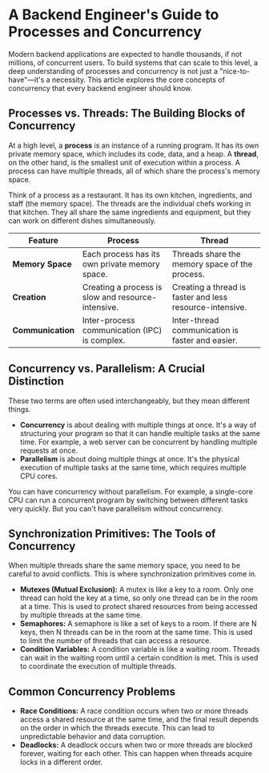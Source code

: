 # A Backend Engineer's Guide to Processes and Concurrency

Modern backend applications are expected to handle thousands, if not millions, of concurrent users. To build systems that can scale to this level, a deep understanding of processes and concurrency is not just a "nice-to-have"—it's a necessity. This article explores the core concepts of concurrency that every backend engineer should know.

## Processes vs. Threads: The Building Blocks of Concurrency

At a high level, a **process** is an instance of a running program. It has its own private memory space, which includes its code, data, and a heap. A **thread**, on the other hand, is the smallest unit of execution within a process. A process can have multiple threads, all of which share the process's memory space.

Think of a process as a restaurant. It has its own kitchen, ingredients, and staff (the memory space). The threads are the individual chefs working in that kitchen. They all share the same ingredients and equipment, but they can work on different dishes simultaneously.

| Feature            | Process                                     | Thread                                        |
| ------------------ | ------------------------------------------- | --------------------------------------------- |
| **Memory Space**   | Each process has its own private memory space. | Threads share the memory space of the process. |
| **Creation**       | Creating a process is slow and resource-intensive. | Creating a thread is faster and less resource-intensive. |
| **Communication**  | Inter-process communication (IPC) is complex. | Inter-thread communication is faster and easier. |

## Concurrency vs. Parallelism: A Crucial Distinction

These two terms are often used interchangeably, but they mean different things.

*   **Concurrency** is about dealing with multiple things at once. It's a way of structuring your program so that it can handle multiple tasks at the same time. For example, a web server can be concurrent by handling multiple requests at once.
*   **Parallelism** is about doing multiple things at once. It's the physical execution of multiple tasks at the same time, which requires multiple CPU cores.

You can have concurrency without parallelism. For example, a single-core CPU can run a concurrent program by switching between different tasks very quickly. But you can't have parallelism without concurrency.

## Synchronization Primitives: The Tools of Concurrency

When multiple threads share the same memory space, you need to be careful to avoid conflicts. This is where synchronization primitives come in.

*   **Mutexes (Mutual Exclusion):** A mutex is like a key to a room. Only one thread can hold the key at a time, so only one thread can be in the room at a time. This is used to protect shared resources from being accessed by multiple threads at the same time.
*   **Semaphores:** A semaphore is like a set of keys to a room. If there are N keys, then N threads can be in the room at the same time. This is used to limit the number of threads that can access a resource.
*   **Condition Variables:** A condition variable is like a waiting room. Threads can wait in the waiting room until a certain condition is met. This is used to coordinate the execution of multiple threads.

## Common Concurrency Problems

*   **Race Conditions:** A race condition occurs when two or more threads access a shared resource at the same time, and the final result depends on the order in which the threads execute. This can lead to unpredictable behavior and data corruption.
*   **Deadlocks:** A deadlock occurs when two or more threads are blocked forever, waiting for each other. This can happen when threads acquire locks in a different order.
